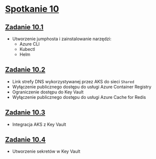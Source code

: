 # [Spotkanie 10](https://github.com/cloudstateu/kurs-iac-terraform/blob/master/Zjazd10/zadania.md)


## [Zadanie 10.1](./zadanie1)

* Utworzenie jumphosta i zainstalowanie narzędzi:
    * Azure CLI
    * Kubectl
    * Helm


## [Zadanie 10.2](./zadanie2)

* Link strefy DNS wykorzystywanej przez AKS do sieci `Shared`
* Wyłączenie publicznego dostępu do usługi Azure Container Registry
* Ograniczenie dostępu do Key Vault
* Wyłączenie publicznego dostępu do usługi Azure Cache for Redis


## [Zadanie 10.3](./zadanie3)

* Integracja AKS z Key Vault


## [Zadanie 10.4](./zadanie4)

* Utworzenie sekretów w Key Vault
